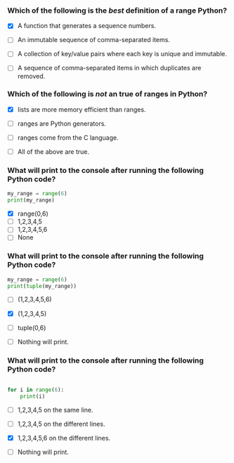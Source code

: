 ### Which of the following is the *best* definition of a range Python?
- [x] A function that generates a sequence numbers.
- [ ] An immutable sequence of comma-separated items.
- [ ] A collection of key/value pairs where each key is unique and immutable.
- [ ] A sequence of comma-separated items in which duplicates are removed.


### Which of the following is *not* an true of ranges in Python?
- [x] lists are more memory efficient than ranges.
- [ ] ranges are Python generators.
- [ ] ranges come from the C language.
- [ ] All of the above are true.


### What will print to the console after running the following Python code?

``` python
my_range = range(6)
print(my_range)
```

- [x] range(0,6)
- [ ] 1,2,3,4,5
- [ ] 1,2,3,4,5,6
- [ ] None

### What will print to the console after running the following Python code?

``` python
my_range = range(6)
print(tuple(my_range))
```

- [ ] (1,2,3,4,5,6)
- [x] (1,2,3,4,5)
- [ ] tuple(0,6)
- [ ] Nothing will print.


### What will print to the console after running the following Python code?

``` python

for i in range(6):
    print(i)
```
- [ ] 1,2,3,4,5 on the same line.
- [ ] 1,2,3,4,5 on the different lines.
- [x] 1,2,3,4,5,6 on the different lines.
- [ ] Nothing will print.



